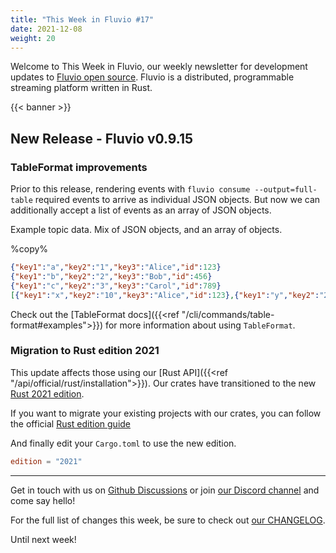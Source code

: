 ```yaml
---
title: "This Week in Fluvio #17"
date: 2021-12-08
weight: 20
---
```

Welcome to This Week in Fluvio, our weekly newsletter
for development updates to [Fluvio open source]. Fluvio is a distributed,
programmable streaming platform written in Rust.

{{< banner >}}

## New Release - Fluvio v0.9.15

### TableFormat improvements

Prior to this release, rendering events with `fluvio consume --output=full-table` required events to arrive as individual JSON objects. But now we can additionally accept a list of events as an array of JSON objects.

Example topic data. Mix of JSON objects, and an array of objects.

%copy%
```json
{"key1":"a","key2":"1","key3":"Alice","id":123}
{"key1":"b","key2":"2","key3":"Bob","id":456}
{"key1":"c","key2":"3","key3":"Carol","id":789}
[{"key1":"x","key2":"10","key3":"Alice","id":123},{"key1":"y","key2":"20","key3":"Bob","id":456},{"key1":"c","key2":"30","key3":"Carol","id":789}]
```

Check out the [TableFormat docs]({{<ref "/cli/commands/table-format#examples">}}) for more information about using `TableFormat`.

### Migration to Rust edition 2021

This update affects those using our [Rust API]({{<ref "/api/official/rust/installation">}}). Our crates have transitioned to the new [Rust 2021 edition](https://doc.rust-lang.org/edition-guide/rust-2021/index.html).

If you want to migrate your existing projects with our crates, you can follow the official [Rust edition guide](https://doc.rust-lang.org/edition-guide/editions/transitioning-an-existing-project-to-a-new-edition.html)

And finally edit your `Cargo.toml` to use the new edition.

```toml
edition = "2021"
```

---

Get in touch with us on [Github Discussions] or join [our Discord channel] and come say hello!

For the full list of changes this week, be sure to check out [our CHANGELOG].

Until next week!

[Fluvio open source]: https://github.com/infinyon/fluvio
[our CHANGELOG]: https://github.com/infinyon/fluvio/blob/master/CHANGELOG.md
[our Discord channel]: https://discordapp.com/invite/bBG2dTz
[Github Discussions]: https://github.com/infinyon/fluvio/discussions